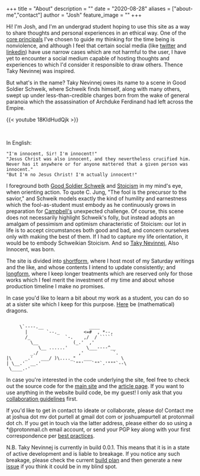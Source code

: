 +++
title = "About"
description = ""
date = "2020-08-28"
aliases = ["about-me","contact"]
author = "Josh"
feature_image = ""
+++

Hi! I'm Josh, and I'm an undergrad student hoping to use this site as a way to share thoughts and personal experiences in an ethical way. One of the [core principals]() I've chosen to guide my thinking for the time being is nonviolence, and although I feel that certain social media (like [twitter]() and [linkedin]()) have use narrow cases which are not harmful to the user, I have yet to encounter a social medium capable of hosting thoughts and experiences to which I'd consider it responsible to draw others. Thence Taky Nevinnej was inspired.

But what's in the name? Taky Nevinnej owes its name to a scene in Good Soldier Schweik, where Schweik finds himself, along with many others, swept up under less-than-credible charges born from the wake of general paranoia which the assassination of Archduke Ferdinand had left across the Empire.

{{< youtube 18KIdHudQjk >}}

&nbsp;

In English:

```
"I'm innocent, Sir! I'm innocent!"
"Jesus Christ was also innocent, and they nevertheless crucified him. 
Never has it anywhere or for anyone mattered that a given person was innocent."
"But I'm no Jesus Christ! I'm actually innocent!"
```
I foreground both [Good Soldier Schweik]() and [Stoicism]() in my mind's eye, when orienting action. To quote C. Jung, "The fool is the precursor to the savior," and Schweik models exactly the kind of humility and earnestness which the fool-as-student must embody as he continuously grows in preparation for [Campbell's]() unexpected challenge. Of course, this scene does not necessarily highlight Schweik's folly, but instead adopts an amalgam of pessimism and optimism characteristic of Stoicism: our lot in life is to accept circumstances both good and bad, and concern ourselves only with making the best of them. If I had to capture my life orientation, it would be to embody Schweikian Stoicism. And so [Taky Nevinnej](), Also Innocent, was born.

The site is divided into [shortform](), where I host most of my Saturday writings and the like, and whose contents I intend to update consistently; and [longform](), where I keep longer treatments which are reserved only for those works which I feel merit the investment of my time and about whose production timeline I make no promises.

In case you'd like to learn a bit about my work as a student, you can do so at a sister site which I keep for this purpose. [Here](/hidden/about_hidden/) be (mathematical) dragons. 

```

     \`----.__                 ____               
       |       `--._         <=#  , *--,           
       /_             `-.    ,/  / `````            
         \__             (_.'  ,'                   
            \__ ......'       \___----^__           
         _./               ,'           `.         
|\     _.'   ___/ )\...._"   ___           \        
| \__.'  __.'            `""'   `""`.'"""`--\       
 \____.-'                            
```

In case you're interested in the code underlying the site, feel free to check out the source code for the [main site](https://github.com/JoshuaPurtell/webpage) and the [article page](https://github.com/JoshuaPurtell/obsidian2d3). If you want to use anything in the website build code, be my guest! I only ask that you [collaboration guidelines](/hidden/collaboration_guidelines_hidden/) first.

If you'd like to get in contact to ideate or collaborate, please do! Contact me at joshua dot mv dot purtell at gmail dot com or joshuampurtell at protonmail dot ch. If you get in touch via the latter address, please either do so using a *@protonmail.ch email account, or send your PGP key along with your first correspondence per [best practices](https://protonmail.com/support/knowledge-base/how-to-use-pgp/).

N.B. Taky Nevinnej is currently in build 0.0.1. This means that it is in a state of active development and is liable to breakage. If you notice any such breakage, please check the current [build plan](https://github.com/JoshuaPurtell/webpage/issues/1) and then generate a new [issue](https://github.com/JoshuaPurtell/webpage/issues) if you think it could be in my blind spot.





